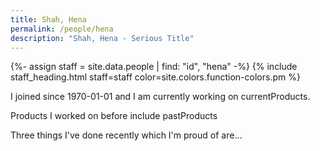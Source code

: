 ```yaml
---
title: Shah, Hena
permalink: /people/hena
description: "Shah, Hena - Serious Title"
---
```


{%- assign staff = site.data.people | find: "id", "hena" -%}
{% include staff_heading.html staff=staff color=site.colors.function-colors.pm %}

<p>I joined since 1970-01-01 and I am currently working on currentProducts.</p>

<p>Products I worked on before include pastProducts</p>

<p>Three things I've done recently which I'm proud of are...</p>

